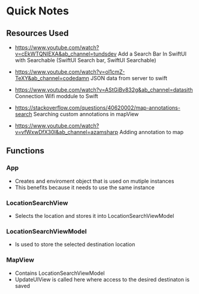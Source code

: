 # Quick Notes

## Resources Used 

- https://www.youtube.com/watch?v=cEkWTQNIEXA&ab_channel=tundsdev
Add a Search Bar In SwiftUI with Searchable (SwiftUI Search bar, SwiftUI Searchable)

- https://www.youtube.com/watch?v=ol1cmZ-TeXY&ab_channel=codedamn
JSON data from server to swift 

- https://www.youtube.com/watch?v=AStGiBv832g&ab_channel=datasith
Connection Wifi moddule to Swift 

- https://stackoverflow.com/questions/40620002/map-annotations-search
 Searching custom annotations in mapView 
 
- https://www.youtube.com/watch?v=vfWxwDfX30I&ab_channel=azamsharp
Adding annotation to map


## Functions

### App 
- Creates and enviroment object that is used on mutiple instances 
- This benefits because it needs to use the same instance 

### LocationSearchView 
- Selects the location and stores it into LocationSearchViewModel

### LocationSearchViewModel
- Is used to store the selected destination location

### MapView
- Contains LocationSearchViewModel 
- UpdateUIView is called here where access to the desired destinaton is saved


